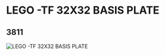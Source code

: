 # LEGO -TF 32X32 BASIS PLATE
## 3811
![LEGO -TF 32X32 BASIS PLATE](https://lc-www-live-s.legocdn.com/media/bricks/5/2/381123.jpg)